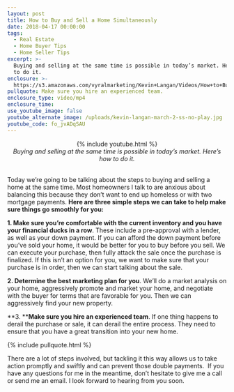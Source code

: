 ```yaml
---
layout: post
title: How to Buy and Sell a Home Simultaneously
date: 2018-04-17 00:00:00
tags:
  - Real Estate
  - Home Buyer Tips
  - Home Seller Tips
excerpt: >-
  Buying and selling at the same time is possible in today’s market. Here’s how
  to do it.
enclosure: >-
  https://s3.amazonaws.com/vyralmarketing/Kevin+Langan/Videos/How+to+Buy+and+Sell+a+Home+Simultaneously.mp4
pullquote: Make sure you hire an experienced team.
enclosure_type: video/mp4
enclosure_time:
use_youtube_image: false
youtube_alternate_image: /uploads/kevin-langan-march-2-ss-no-play.jpg
youtube_code: fo_jvADqSAU
---
```


<center>{% include youtube.html %}</center>

<center><em>Buying and selling at the same time is possible in today&rsquo;s market. Here&rsquo;s how to do it.</em></center>

<center>&nbsp;</center>

Today we’re going to be talking about the steps to buying and selling a home at the same time. Most homeowners I talk to are anxious about balancing this because they don’t want to end up homeless or with two mortgage payments. **Here are three simple steps we can take to help make sure things go smoothly for you:**

**1. Make sure you’re comfortable with the current inventory and you have your financial ducks in a row**. These include a pre-approval with a lender, as well as your down payment. If you can afford the down payment before you’ve sold your home, it would be better for you to buy before you sell. We can execute your purchase, then fully attack the sale once the purchase is finalized. If this isn’t an option for you, we want to make sure that your purchase is in order, then we can start talking about the sale.

**2. Determine the best marketing plan for you**. We’ll do a market analysis on your home, aggressively promote and market your home, and negotiate with the buyer for terms that are favorable for you. Then we can aggressively find your new property.

**3.&nbsp;****Make sure you hire an experienced team**. If one thing happens to derail the purchase or sale, it can derail the entire process. They need to ensure that you have a great transition into your new home.

{% include pullquote.html %}

There are a lot of steps involved, but tackling it this way allows us to take action promptly and swiftly and can prevent those double payments. &nbsp;If you have any questions for me in the meantime, don’t hesitate to give me a call or send me an email. I look forward to hearing from you soon.